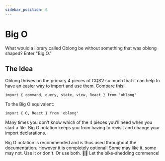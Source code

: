 ```yaml
---
sidebar_position: 6
---
```


# Big O

What would a library called Oblong be without something that was oblong shaped? Enter "Big O."

## The Idea

Oblong thrives on the primary 4 pieces of CQSV so much that it can help to have an easier way to import and use them. Compare this:

```tsx
import { command, query, state, view, React } from 'oblong'
```

To the Big O equivalent:

```tsx
import { O, React } from 'oblong'
```

Many times you don't know which of the 4 pieces you'll need when you start a file. Big O notation keeps you from having to revisit and change your import declarations.

Big O notation is recommended and is thus used throughout the documentation. However it is completely optional! Some may like it, some may not. Use it or don't. Or use both. 🤷‍♂️ Let the bike-shedding commence!
